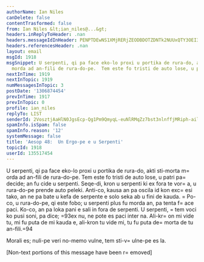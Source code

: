 ```yaml
---
authorName: Ian Niles
canDelete: false
contentTrasformed: false
from: Ian Niles &lt;ian_niles@...&gt;
headers.inReplyToHeader: .nan
headers.messageIdInHeader: PENPTDEwNS1XMjRERjZEODBDOTZDNTk2NUUxQTY3OEI3QTBAcGh4LmdibD4=
headers.referencesHeader: .nan
layout: email
msgId: 1918
msgSnippet: U serpenti, qi pa face eko-lo proxi u portika de rura-do, akti sti-morta
  morda ad an-fili de rura-do-pe.  Tem este fo tristi de auto lose, u patri pa decide;
nextInTime: 1919
nextInTopic: 1919
numMessagesInTopic: 3
postDate: '1306874454'
prevInTime: 1917
prevInTopic: 0
profile: ian_niles
replyTo: LIST
senderId: 2VosztjAaHlN0JgsEcp-Qg1Pm9QmyqL-euNlRMqZz7bst3nlnffjMRiph-aileEm393L7YT3_bvz0pUC71FzRiYA0PBksI7D
spamInfo.isSpam: false
spamInfo.reason: '12'
systemMessage: false
title: 'Aesop 48:  Un Ergo-pe e u Serpenti'
topicId: 1918
userId: 135517454
---
```



U serpenti, qi pa face eko-lo proxi u portika de rura-do, akti sti-morta m=
orda ad an-fili de rura-do-pe.  Tem este fo tristi de auto lose, u patri pa=
 decide; an fu cide u serpenti.  Seqe-di, kron u serpenti ki ex fora te vor=
a, u rura-do-pe prende auto peleki.  Anti-co, kausa an pa oscila id kon exc=
esi tako, an ne pa bate u kefa de serpente e solo seka ab u fini de kauda. =
 Po-co, u rura-do-pe, qi este fobo; u serpenti plus fu morda an, pa tenta f=
ace paci.  Ko-co, an pa loka pani e sali in fora de serpenti.  U serpenti, =
tem voci ko pusi soni, pa dice; =93ex nu, ne pote es paci inter na.  Ali-kr=
on mi vide tu, mi fu puta de mi kauda e, ali-kron tu vide mi, tu fu puta de=
 morta de tu an-fili.=94
 
Morali es; nuli-pe veri no-memo vulne, tem sti-v=
ulne-pe es la.  		 	   		  

[Non-text portions of this message have been r=
emoved]


